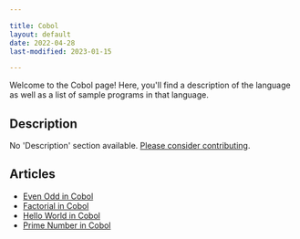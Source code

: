 ```yaml
---

title: Cobol
layout: default
date: 2022-04-28
last-modified: 2023-01-15

---
```


Welcome to the Cobol page! Here, you'll find a description of the language as well as a list of sample programs in that language.

## Description

No 'Description' section available. [Please consider contributing](https://github.com/TheRenegadeCoder/sample-programs-website).

## Articles

- [Even Odd in Cobol](https://sampleprograms.io/projects/even-odd/cobol)
- [Factorial in Cobol](https://sampleprograms.io/projects/factorial/cobol)
- [Hello World in Cobol](https://sampleprograms.io/projects/hello-world/cobol)
- [Prime Number in Cobol](https://sampleprograms.io/projects/prime-number/cobol)